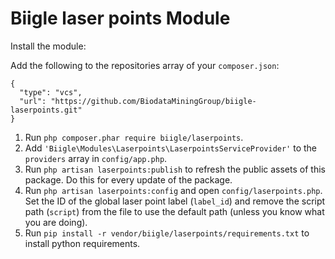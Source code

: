 # Biigle laser points Module

Install the module:

Add the following to the repositories array of your `composer.json`:
```
{
  "type": "vcs",
  "url": "https://github.com/BiodataMiningGroup/biigle-laserpoints.git"
}
```

1. Run `php composer.phar require biigle/laserpoints`.
2. Add `'Biigle\Modules\Laserpoints\LaserpointsServiceProvider'` to the `providers` array in `config/app.php`.
3. Run `php artisan laserpoints:publish` to refresh the public assets of this package. Do this for every update of the package.
4. Run `php artisan laserpoints:config` and open `config/laserpoints.php`. Set the ID of the global laser point label (`label_id`) and remove the script path (`script`) from the file to use the default path (unless you know what you are doing).
5. Run `pip install -r vendor/biigle/laserpoints/requirements.txt` to install python requirements.
